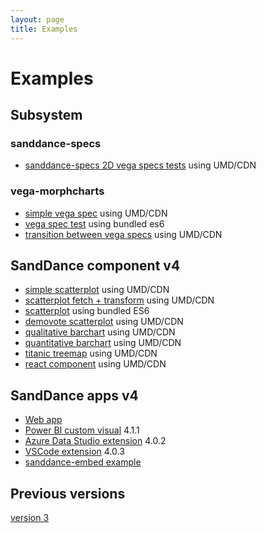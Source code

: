 ```yaml
---
layout: page
title: Examples
---
```


# Examples

## Subsystem

### sanddance-specs
* [sanddance-specs 2D vega specs tests](../tests/sanddance-specs/v1/) using UMD/CDN

### vega-morphcharts
* [simple vega spec](../tests/v4/umd/vega-morphcharts.test.html) using UMD/CDN
* [vega spec test](../tests/v4/es6/vega-morphcharts-test-es6.html) using bundled es6
* [transition between vega specs](../tests/v4/umd/transition.html) using UMD/CDN

## <a name="component"></a>SandDance component v4
* [simple scatterplot](../tests/v4/umd/test.html) using UMD/CDN
* [scatterplot fetch + transform](../tests/v4/umd/transforms.html) using UMD/CDN
* [scatterplot](../tests/v4/es6/sanddance-test-es6.html) using bundled ES6
* [demovote scatterplot](../tests/v4/umd/scatterplotTest.html) using UMD/CDN
* [qualitative barchart](../tests/v4/umd/qualBarChartTest.html) using UMD/CDN
* [quantitative barchart](../tests/v4/umd/quanBarChartTest.html) using UMD/CDN
* [titanic treemap](../tests/v4/umd/treeMapTest.html) using UMD/CDN
* [react component](../tests/v4/umd/sanddance-react.html) using UMD/CDN

## <a name="apps"></a>SandDance apps v4
* [Web app](../tests/v4/es6/app)
* [Power BI custom visual](../dist/powerbi/v4/SandDance201929976D117A654D0BAB8E96507442D80B.4.1.1.pbiviz) 4.1.1
* [Azure Data Studio extension](../dist/azdata/v4/azdata-sanddance-4.0.2.vsix) 4.0.2
* [VSCode extension](../dist/vscode/v4/vscode-sanddance-4.0.3.vsix) 4.0.3
* [sanddance-embed example](../embed/v4/test.html)

## Previous versions

[version 3](v3)